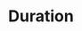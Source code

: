 ---
title: "Duration"

categories: ['']

tags: ['Duration']

arwords: 'فترة'

arexps: []

enwords: ['Duration']

enexps: []

arlexicons: 'ف'

enlexicons: 'D'

authors: ['Ruqayya Roshdy']

translators: ['X']

citations: 'تطبيقات أساسية في المعالجة الآلية للغة العربية'

sources: 'مركز الملك عبدالله بن عبدالعزيز الدولي لخدمة اللغة العربية'

slug: ""
---